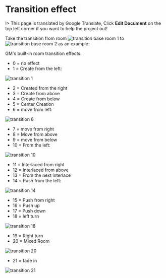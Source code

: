 # Transition effect

!> This page is translated by Google Translate, Click **Edit Document** on the top left corner if you want to help the project out!

Take the transition from room ![transition base room 1](../_images/transitions/tbase1.png) to ![transition base room 2](../_images/transitions/tbase2.png) as an example:

GM's built-in room transition effects:

- 0 = no effect
- 1 = Create from the left:

![transition 1](../_images/transitions/transition1.png)

- 2 = Created from the right
- 3 = Create from above
- 4 = Create from below
- 5 = Center Creation
- 6 = move from left:

![transition 6](../_images/transitions/transition6.png)

- 7 = move from right
- 8 = Move from above
- 9 = move from below
- 10 = From the left:

![transition 10](../_images/transitions/transition10.png)

- 11 = Interlaced from right
- 12 = Interlaced from above
- 13 = From the next interlace
- 14 = Push from the left:

![transition 14](../_images/transitions/transition14.png)

- 15 = Push from right
- 16 = Push up
- 17 = Push down
- 18 = left turn

![transition 18](../_images/transitions/transition18.png)

- 19 = Right turn
- 20 = Mixed Room

![transition 20](../_images/transitions/transition20.png)

- 21 = fade in

![transition 21](../_images/transitions/transition21.png)

